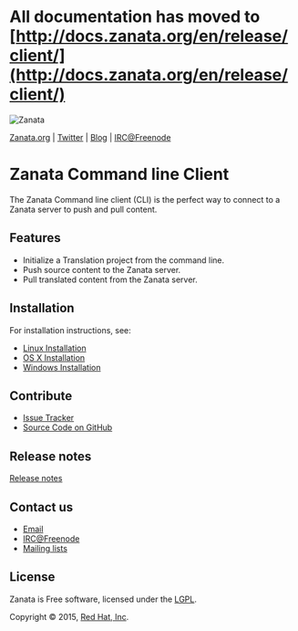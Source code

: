 All documentation has moved to [http://docs.zanata.org/en/release/client/](http://docs.zanata.org/en/release/client/)
============

![Zanata](http://assets-zanata.rhcloud.com/master/assets/img/logo/logo-128.png)

[Zanata.org](http://zanata.org) | [Twitter](http://www.twitter.com/#!/zanatatm) | [Blog](http://blog-zanatatm.rhcloud.com/) | [IRC@Freenode](http://webchat.freenode.net/?channels=zanata)


Zanata Command line Client
=============

The Zanata Command line client (CLI) is the perfect way to connect to a Zanata server to
push and pull content.

Features
--------

- Initialize a Translation project from the command line.
- Push source content to the Zanata server.
- Pull translated content from the Zanata server.

Installation
------------

For installation instructions, see:

- [Linux Installation](installation/linux-installation.md)
- [OS X Installation](installation/osx-installation.md)
- [Windows Installation](installation/windows-installation.md)

Contribute
----------

- [Issue Tracker](https://zanata.atlassian.net)
- [Source Code on GitHub](http://github.com/zanata/zanata-client)

Release notes
-------

[Release notes](release-notes.md)

Contact us
-------

<ul>
    <li>
        <a href="mailto:zanata-users@redhat.com" target="_top">Email</a>
    </li>
    <li>
        <a href="http://webchat.freenode.net/?channels=zanata">IRC@Freenode</a>
    </li>
    <li>
        <a href="http://zanata.org/mailing-lists/">Mailing lists</a>
    </li>
</ul>

License
-------
Zanata is Free software, licensed under the [LGPL](http://www.gnu.org/licenses/lgpl-2.1.html).

Copyright &copy; 2015, <a href="http://www.redhat.com">Red Hat, Inc</a>.
